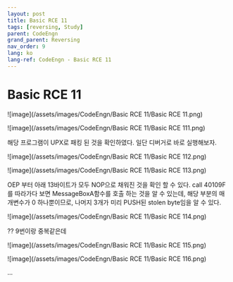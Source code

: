 ```yaml
---
layout: post
title: Basic RCE 11
tags: [reversing, Study]
parent: CodeEngn
grand_parent: Reversing
nav_order: 9
lang: ko
lang-ref: CodeEngn - Basic RCE 11
---
```


# Basic RCE 11

![image](/assets/images/CodeEngn/Basic RCE 11/Basic RCE 11.png)

![image](/assets/images/CodeEngn/Basic RCE 11/Basic RCE 111.png)

해당 프로그램이 UPX로 패킹 된 것을 확인하였다. 일단 디버거로 바로 실행해보자.

![image](/assets/images/CodeEngn/Basic RCE 11/Basic RCE 112.png)

![image](/assets/images/CodeEngn/Basic RCE 11/Basic RCE 113.png)

OEP 부터 아래 13바이트가 모두 NOP으로 채워진 것을 확인 할 수 있다.  call 40109F를 따라가다 보면 MessageBoxA함수를 호출 하는 것을 알 수 있는데, 해당 부분의 매개변수가 0 하나뿐이므로, 나머지 3개가 미리 PUSH된 stolen byte임을 알 수 있다.

![image](/assets/images/CodeEngn/Basic RCE 11/Basic RCE 114.png)

?? 9번이랑 중복같은데

![image](/assets/images/CodeEngn/Basic RCE 11/Basic RCE 115.png)

![image](/assets/images/CodeEngn/Basic RCE 11/Basic RCE 116.png)

...